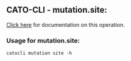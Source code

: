 
## CATO-CLI - mutation.site:
[Click here](https://api.catonetworks.com/documentation/#mutation-site) for documentation on this operation.

### Usage for mutation.site:

`catocli mutation site -h`
